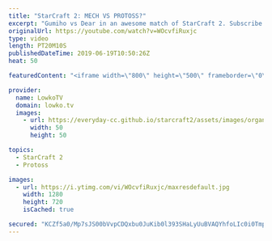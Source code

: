 ```yaml
---
title: "StarCraft 2: MECH VS PROTOSS?"
excerpt: "Gumiho vs Dear in an awesome match of StarCraft 2. Subscribe for more videos: http://lowko.tv/youtube More StarCraft 2: https://youtu.be/EQ_JvXQFDEU  I've been casting so many super close games lately, and this one is no different. Gumiho decides to play against Dear in this game, who is relentless with"
originalUrl: https://youtube.com/watch?v=WOcvfiRuxjc
type: video
length: PT20M10S
publishedDateTime: 2019-06-19T10:50:26Z
heat: 50

featuredContent: "<iframe width=\"800\" height=\"500\" frameborder=\"0\" src=\"https://www.youtube.com/embed/WOcvfiRuxjc\" allow=\"accelerometer; autoplay; encrypted-media; gyroscope; picture-in-picture\" allowfullscreen></iframe>"

provider:
  name: LowkoTV
  domain: lowko.tv
  images:
    - url: https://everyday-cc.github.io/starcraft2/assets/images/organizations/lowko.tv-50x50.jpg
      width: 50
      height: 50

topics:
  - StarCraft 2
  - Protoss

images:
  - url: https://i.ytimg.com/vi/WOcvfiRuxjc/maxresdefault.jpg
    width: 1280
    height: 720
    isCached: true

secured: "KCZf5a0/Mp7sJS00bVvpCDQxbu0JuKib0l393SHaLyUuBVAQYhfoLIc0i0TmpVER/Gtr7G7G4e1Voie1OpbuJMmQwAhkGBP46J0GWbPQfckTsh9wNskO+v4ZcOYT8w8cYOWZQ97BIVp5uz0MKKqW7hXUM7/O3Fr5aQxVrtbX+7PgJ391IRGi7gLDLmdMRQQJwD6Uvufz3kfqPQVioAVBXYwAYUjal0ZXJWTlOdfqS0pGyaNTL7SYurXutbOKLkuaAhVR4dhBHQrcxuj/3IoOjt3TVVy0zyQX4iax2lC7vvsKXflYm3tYZZVZl16162IgcvwXiRXhXMzFowFnso6CkLedmDXh5qS05w8jNVyrb1Du0WfvsKpUzhPAzDHqJLADXhRky6CMkmH4aReRoMx6E1WxEkQ5qF5cqZIFzpHuAhXO9ejFWyaYLFFuzz9AyXWs;Ny8juB/NzqCbdlN11d+RFA=="
---
```


